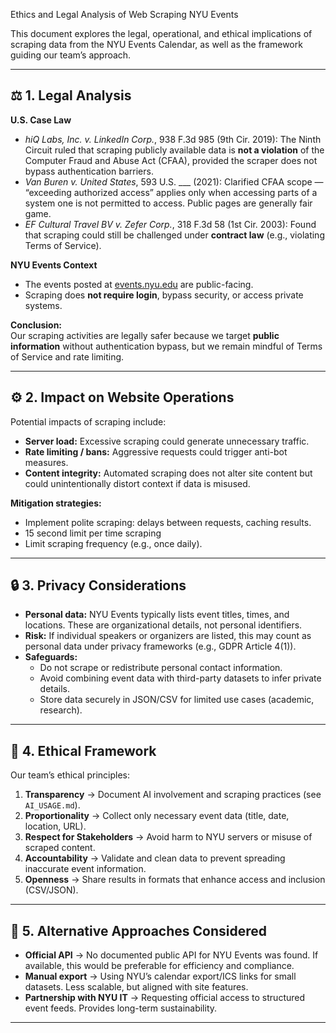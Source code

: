  Ethics and Legal Analysis of Web Scraping NYU Events

This document explores the legal, operational, and ethical implications of scraping data from the NYU Events Calendar, as well as the framework guiding our team’s approach.

---

## ⚖️ 1. Legal Analysis

**U.S. Case Law**  
- *hiQ Labs, Inc. v. LinkedIn Corp.*, 938 F.3d 985 (9th Cir. 2019): The Ninth Circuit ruled that scraping publicly available data is **not a violation** of the Computer Fraud and Abuse Act (CFAA), provided the scraper does not bypass authentication barriers.  
- *Van Buren v. United States*, 593 U.S. ___ (2021): Clarified CFAA scope — “exceeding authorized access” applies only when accessing parts of a system one is not permitted to access. Public pages are generally fair game.  
- *EF Cultural Travel BV v. Zefer Corp.*, 318 F.3d 58 (1st Cir. 2003): Found that scraping could still be challenged under **contract law** (e.g., violating Terms of Service).  

**NYU Events Context**  
- The events posted at [events.nyu.edu](https://events.nyu.edu/) are public-facing.  
- Scraping does **not require login**, bypass security, or access private systems.  

**Conclusion:**  
Our scraping activities are legally safer because we target **public information** without authentication bypass, but we remain mindful of Terms of Service and rate limiting.

---

## ⚙️ 2. Impact on Website Operations

Potential impacts of scraping include:
- **Server load:** Excessive scraping could generate unnecessary traffic.  
- **Rate limiting / bans:** Aggressive requests could trigger anti-bot measures.  
- **Content integrity:** Automated scraping does not alter site content but could unintentionally distort context if data is misused.  

**Mitigation strategies:**
- Implement polite scraping: delays between requests, caching results.  
- 15 second limit per time scraping
- Limit scraping frequency (e.g., once daily).  


---
## 🔒 3. Privacy Considerations

- **Personal data:** NYU Events typically lists event titles, times, and locations. These are organizational details, not personal identifiers.  
- **Risk:** If individual speakers or organizers are listed, this may count as personal data under privacy frameworks (e.g., GDPR Article 4(1)).  
- **Safeguards:**  
  - Do not scrape or redistribute personal contact information.  
  - Avoid combining event data with third-party datasets to infer private details.  
  - Store data securely in JSON/CSV for limited use cases (academic, research).  

---

## 🧭 4. Ethical Framework

Our team’s ethical principles:
1. **Transparency** → Document AI involvement and scraping practices (see `AI_USAGE.md`).  
2. **Proportionality** → Collect only necessary event data (title, date, location, URL).  
3. **Respect for Stakeholders** → Avoid harm to NYU servers or misuse of scraped content.  
4. **Accountability** → Validate and clean data to prevent spreading inaccurate event information.  
5. **Openness** → Share results in formats that enhance access and inclusion (CSV/JSON).  

---

## 🔄 5. Alternative Approaches Considered

- **Official API** → No documented public API for NYU Events was found. If available, this would be preferable for efficiency and compliance.  
- **Manual export** → Using NYU’s calendar export/ICS links for small datasets. Less scalable, but aligned with site features.  
- **Partnership with NYU IT** → Requesting official access to structured event feeds. Provides long-term sustainability. 

---
